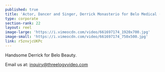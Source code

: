 ```yaml
---
published: true
title: 'Actor, Dancer and Singer, Derrick Monasterio for Belo Medical (October 2017)'
type: corporate
section-rank: 22
layout: reel
image-large: 'https://i.vimeocdn.com/video/661697174_1920x700.jpg'
image-small: 'https://i.vimeocdn.com/video/661697174_750x500.jpg'
link: r5znvjcUKPc
---
```

Handsome Derrick for Belo Beauty.

Email us at: inquiry@threelogyvideo.com
